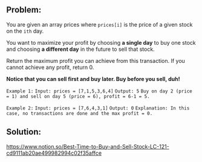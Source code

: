 ## Problem:

You are given an array prices where `prices[i]` is the price of a given stock on the `ith` day.

You want to maximize your profit by choosing **a single day** to buy one stock and choosing **a different day** in the future to sell that stock.

Return the maximum profit you can achieve from this transaction. If you cannot achieve any profit, return 0.

**Notice that you can sell first and buy later. Buy before you sell, duh!**

`Example 1:`
`Input: prices = [7,1,5,3,6,4]`
`Output: 5`
`Buy on day 2 (price = 1) and sell on day 5 (price = 6), profit = 6-1 = 5.`

`Example 2:`
`Input: prices = [7,6,4,3,1]`
`Output: 0`
`Explanation: In this case, no transactions are done and the max profit = 0.`

## Solution:

https://www.notion.so/Best-Time-to-Buy-and-Sell-Stock-LC-121-cd9111ab20ae499982994c02f35affce
